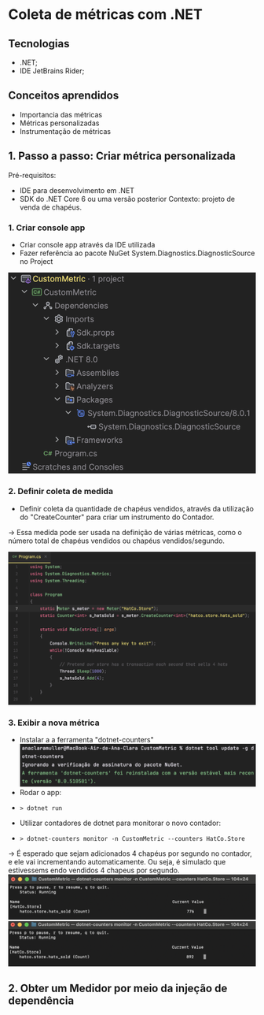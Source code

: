 # Coleta de métricas com .NET
## Tecnologias
- .NET;
- IDE JetBrains Rider;
## Conceitos aprendidos
- Importancia das métricas
- Métricas personalizadas
- Instrumentação de métricas
## 1. Passo a passo: Criar métrica personalizada
Pré-requisitos: 
  - IDE para desenvolvimento em .NET
  - SDK do .NET Core 6 ou uma versão posterior
Contexto: projeto de venda de chapéus.
### 1. Criar console app
- Criar console app através da IDE utilizada
- Fazer referência ao pacote NuGet System.Diagnostics.DiagnosticSource no Project

![console-app](assets/img1.png)
### 2. Definir coleta de medida
- Definir coleta da quantidade de chapéus vendidos, através da utilização do "CreateCounter" para criar um instrumento do Contador.

-> Essa medida pode ser usada na definição de várias métricas, como o número total de chapéus vendidos ou chapéus vendidos/segundo.

![console-app](assets/img2.png)
### 3. Exibir a nova métrica
- Instalar a a ferramenta "dotnet-counters"
![console-app](assets/img3.png)
- Rodar o app:
-     > dotnet run
- Utilizar contadores de dotnet para monitorar o novo contador:
-     > dotnet-counters monitor -n CustomMetric --counters HatCo.Store
-> É esperado que sejam adicionados 4 chapéus por segundo no contador, e ele vai incrementando automaticamente. Ou seja, é simulado que estivessems endo vendidos 4 chapeus por segundo.
![console-app](assets/img4.png)
![console-app](assets/img5.png)


## 2. Obter um Medidor por meio da injeção de dependência
